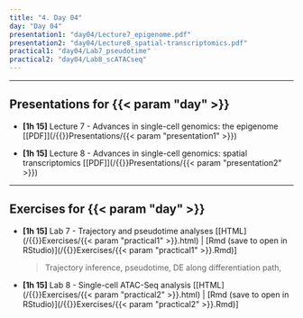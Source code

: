 ```yaml
---
title: "4. Day 04"
day: "Day 04"
presentation1: "day04/Lecture7_epigenome.pdf"
presentation2: "day04/Lecture8_spatial-transcriptomics.pdf"
practical1: "day04/Lab7_pseudotime"
practical2: "day04/Lab8_scATACseq"
---
```


---

## Presentations for {{< param "day" >}}

- **\[1h 15\]** Lecture 7 - Advances in single-cell genomics: the epigenome
[[PDF]](/{{<myPackageUrl>}}Presentations/{{< param "presentation1" >}})

- **\[1h 15\]** Lecture 8 - Advances in single-cell genomics: spatial transcriptomics
[[PDF]](/{{<myPackageUrl>}}Presentations/{{< param "presentation2" >}})

---

## Exercises for {{< param "day" >}}

-  **\[1h 15\]** Lab 7 - Trajectory and pseudotime analyses 
    [[HTML](/{{<myPackageUrl>}}Exercises/{{< param "practical1" >}}.html) | [Rmd (save to open in RStudio)](/{{<myPackageUrl>}}Exercises/{{< param "practical1" >}}.Rmd)]

    > Trajectory inference, pseudotime, DE along differentiation path, 
    
-  **\[1h 15\]** Lab 8 - Single-cell ATAC-Seq analysis
    [[HTML](/{{<myPackageUrl>}}Exercises/{{< param "practical2" >}}.html) | [Rmd (save to open in RStudio)](/{{<myPackageUrl>}}Exercises/{{< param "practical2" >}}.Rmd)]

